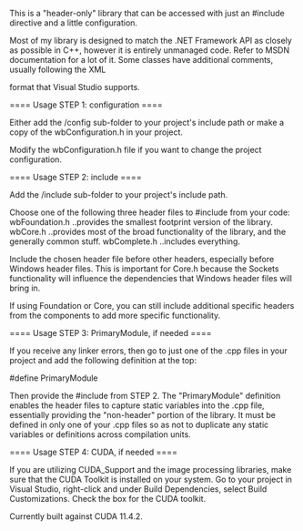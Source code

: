 This is a "header-only" library that can be accessed with just an #include directive and a little configuration.  

Most of my library is designed to match the .NET Framework API as closely as possible in C++, however it is entirely unmanaged code.  Refer to MSDN documentation for a lot of it.  Some classes have additional comments, usually following the XML <summary> format that Visual Studio supports.

==== Usage STEP 1: configuration ====

Either add the /config sub-folder to your project's include path or make a copy of the wbConfiguration.h in your project.  
	
Modify the wbConfiguration.h file if you want to change the project configuration.
	
==== Usage STEP 2: include ====

Add the /include sub-folder to your project's include path.

Choose one of the following three header files to #include from your code:
	wbFoundation.h		..provides the smallest footprint version of the library.
	wbCore.h			..provides most of the broad functionality of the library, 
						  and the generally common stuff.
	wbComplete.h		..includes everything.

Include the chosen header file before other headers, especially before Windows header files.  This is important for Core.h because 
the Sockets functionality will influence the dependencies that Windows header files will bring in.

If using Foundation or Core, you can still include additional specific headers from the components to add more specific functionality.

==== Usage STEP 3: PrimaryModule, if needed ====

If you receive any linker errors, then go to just one of the .cpp files in your project and add the following definition at the top:

#define PrimaryModule

Then provide the #include from STEP 2.  The "PrimaryModule" definition enables the header files to capture static variables into the .cpp file, essentially 
providing the "non-header" portion of the library.  It must be defined in only one of your .cpp files so as not to duplicate any static variables or 
definitions across compilation units.

==== Usage STEP 4: CUDA, if needed ====

If you are utilizing CUDA_Support and the image processing libraries, make sure that the CUDA Toolkit is installed on your
system.  Go to your project in Visual Studio, right-click and under Build Dependencies, select Build Customizations.  Check
the box for the CUDA toolkit.

Currently built against CUDA 11.4.2.
